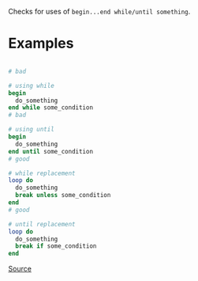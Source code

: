 
Checks for uses of `begin...end while/until something`.

# Examples

```ruby

# bad

# using while
begin
  do_something
end while some_condition
# bad

# using until
begin
  do_something
end until some_condition
# good

# while replacement
loop do
  do_something
  break unless some_condition
end
# good

# until replacement
loop do
  do_something
  break if some_condition
end
```

[Source](http://www.rubydoc.info/gems/rubocop/RuboCop/Cop/Lint/Loop)